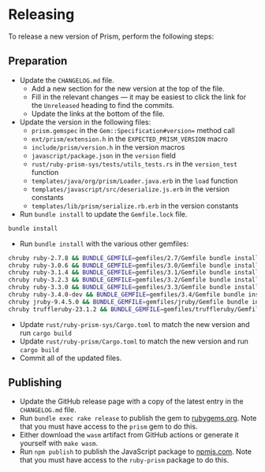 # Releasing

To release a new version of Prism, perform the following steps:

## Preparation

* Update the `CHANGELOG.md` file.
  * Add a new section for the new version at the top of the file.
  * Fill in the relevant changes — it may be easiest to click the link for the `Unreleased` heading to find the commits.
  * Update the links at the bottom of the file.
* Update the version in the following files:
  * `prism.gemspec` in the `Gem::Specification#version=` method call
  * `ext/prism/extension.h` in the `EXPECTED_PRISM_VERSION` macro
  * `include/prism/version.h` in the version macros
  * `javascript/package.json` in the `version` field
  * `rust/ruby-prism-sys/tests/utils_tests.rs` in the `version_test` function
  * `templates/java/org/prism/Loader.java.erb` in the `load` function
  * `templates/javascript/src/deserialize.js.erb` in the version constants
  * `templates/lib/prism/serialize.rb.erb` in the version constants
* Run `bundle install` to update the `Gemfile.lock` file.

```sh
bundle install
```

* Run `bundle install` with the various other gemfiles:

```sh
chruby ruby-2.7.8 && BUNDLE_GEMFILE=gemfiles/2.7/Gemfile bundle install
chruby ruby-3.0.6 && BUNDLE_GEMFILE=gemfiles/3.0/Gemfile bundle install
chruby ruby-3.1.4 && BUNDLE_GEMFILE=gemfiles/3.1/Gemfile bundle install
chruby ruby-3.2.3 && BUNDLE_GEMFILE=gemfiles/3.2/Gemfile bundle install
chruby ruby-3.3.0 && BUNDLE_GEMFILE=gemfiles/3.3/Gemfile bundle install
chruby ruby-3.4.0-dev && BUNDLE_GEMFILE=gemfiles/3.4/Gemfile bundle install
chruby jruby-9.4.5.0 && BUNDLE_GEMFILE=gemfiles/jruby/Gemfile bundle install
chruby truffleruby-23.1.2 && BUNDLE_GEMFILE=gemfiles/truffleruby/Gemfile bundle install
```

* Update `rust/ruby-prism-sys/Cargo.toml` to match the new version and run `cargo build`
* Update `rust/ruby-prism/Cargo.toml` to match the new version and run `cargo build`
* Commit all of the updated files.

## Publishing

* Update the GitHub release page with a copy of the latest entry in the `CHANGELOG.md` file.
* Run `bundle exec rake release` to publish the gem to [rubygems.org](rubygems.org). Note that you must have access to the `prism` gem to do this.
* Either download the `wasm` artifact from GitHub actions or generate it yourself with `make wasm`.
* Run `npm publish` to publish the JavaScript package to [npmjs.com](npmjs.com). Note that you must have access to the `ruby-prism` package to do this.

